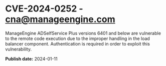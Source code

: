 # CVE-2024-0252 - cna@manageengine.com

ManageEngine ADSelfService Plus versions 6401 and below are vulnerable to the remote code execution due to the improper handling in the load balancer component. Authentication is required in order to exploit this vulnerability.

**Publish date:** 2024-01-11
